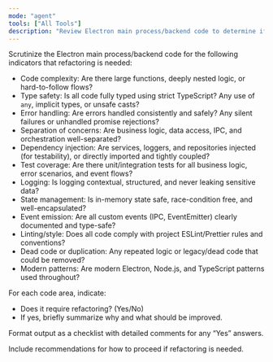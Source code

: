 ```yaml
---
mode: "agent"
tools: ["All Tools"]
description: "Review Electron main process/backend code to determine if refactoring is necessary"
---
```


Scrutinize the Electron main process/backend code for the following indicators that refactoring is needed:

- Code complexity: Are there large functions, deeply nested logic, or hard-to-follow flows?
- Type safety: Is all code fully typed using strict TypeScript? Any use of `any`, implicit types, or unsafe casts?
- Error handling: Are errors handled consistently and safely? Any silent failures or unhandled promise rejections?
- Separation of concerns: Are business logic, data access, IPC, and orchestration well-separated?
- Dependency injection: Are services, loggers, and repositories injected (for testability), or directly imported and tightly coupled?
- Test coverage: Are there unit/integration tests for all business logic, error scenarios, and event flows?
- Logging: Is logging contextual, structured, and never leaking sensitive data?
- State management: Is in-memory state safe, race-condition free, and well-encapsulated?
- Event emission: Are all custom events (IPC, EventEmitter) clearly documented and type-safe?
- Linting/style: Does all code comply with project ESLint/Prettier rules and conventions?
- Dead code or duplication: Any repeated logic or legacy/dead code that could be removed?
- Modern patterns: Are modern Electron, Node.js, and TypeScript patterns used throughout?

For each code area, indicate:

- Does it require refactoring? (Yes/No)
- If yes, briefly summarize why and what should be improved.

Format output as a checklist with detailed comments for any “Yes” answers.

Include recommendations for how to proceed if refactoring is needed.
